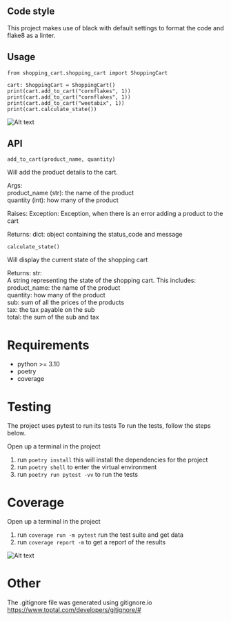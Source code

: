 ## Code style

This project makes use of black with default settings to format the code
and flake8 as a linter.

## Usage

```
from shopping_cart.shopping_cart import ShoppingCart

cart: ShoppingCart = ShoppingCart()
print(cart.add_to_cart("cornflakes", 1))
print(cart.add_to_cart("cornflakes", 1))
print(cart.add_to_cart("weetabix", 1))
print(cart.calculate_state())
```

![Alt text](image.png)

## API

`add_to_cart(product_name, quantity)`

Will add the product details to the cart.

Args:   
product_name (str): the name of the product  
quantity (int): how many of the product

Raises: Exception: Exception, when there is an error adding a product to the cart

Returns: dict: object containing the status_code and message

`calculate_state()`

Will display the current state of the shopping cart

Returns: str:   
A string representing the state of the shopping cart. 
This includes:   
product_name: the name of the product   
quantity: how many of the product   
sub: sum of all the prices of the products   
tax: the tax payable on the sub   
total: the sum of the sub and tax  

# Requirements
* python >= 3.10
* poetry
* coverage

# Testing

The project uses pytest to run its tests
To run the tests, follow the steps below.

Open up a terminal in the project

1. run `poetry install` this will install the dependencies for the project
2. run `poetry shell` to enter the virtual environment
3. run `poetry run pytest -vv` to run the tests

# Coverage

Open up a terminal in the project

1. run `coverage run -m pytest` run the test suite and get data
2. run `coverage report -m` to get a report of the results

![Alt text](image-1.png)

# Other
The .gitignore file was generated using gitignore.io
https://www.toptal.com/developers/gitignore/#